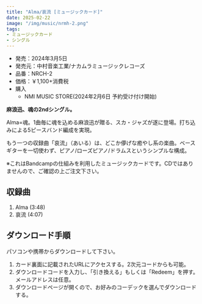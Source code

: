 ```yaml
---
title: "Alma/哀流 [ミュージックカード]"
date: 2025-02-22
image: "/img/music/nrmh-2.png"
tags:
- ミュージックカード
- シングル
---
```


- 発売：2024年3月5日
- 発売元：中村音楽工業/ナカムラミュージックレコーズ
- 品番：NRCH-2
- 価格：￥1,100+消費税
- 購入
    - NMI MUSIC STORE(2024年2月6日 予約受け付け開始)
    <!-- - [NMI MUSIC STORE](https://nmimusic.booth.pm/items/6605491) -->

**麻浪迅、魂の2ndシングル。**

Alma=魂。1曲毎に魂を込める麻浪迅が贈る、スカ・ジャズが遂に登場。打ち込みによる5ピースバンド編成を実現。

もう一つの収録曲「哀流」（あいる）は、どこか儚げな癒やし系の楽曲。ベースギターを一切使わず、ピアノ/ローズピアノ/ドラムスというシンプルな構成。

※これはBandcampの仕組みを利用したミュージックカードです。CDではありませんので、ご確認の上ご注文下さい。

## 収録曲
1. Alma (3:48)
2. 哀流 (4:07)

## ダウンロード手順
パソコンや携帯からダウンロードして下さい。

1. カード裏面に記載されたURLにアクセスする。2次元コードからも可能。
2. ダウンロードコードを入力し、「引き換える」もしくは「Redeem」を押す。メールアドレスは任意。
3. ダウンロードページが開くので、お好みのコーデックを選んでダウンロードする。

